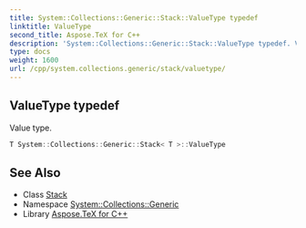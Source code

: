 ```yaml
---
title: System::Collections::Generic::Stack::ValueType typedef
linktitle: ValueType
second_title: Aspose.TeX for C++
description: 'System::Collections::Generic::Stack::ValueType typedef. Value type in C++.'
type: docs
weight: 1600
url: /cpp/system.collections.generic/stack/valuetype/
---
```

## ValueType typedef


Value type.

```cpp
T System::Collections::Generic::Stack< T >::ValueType
```

## See Also

* Class [Stack](../)
* Namespace [System::Collections::Generic](../../)
* Library [Aspose.TeX for C++](../../../)
